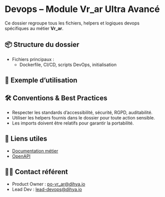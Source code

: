 # Devops – Module Vr_ar Ultra Avancé

Ce dossier regroupe tous les fichiers, helpers et logiques devops spécifiques au métier **Vr_ar**.

## 📦 Structure du dossier
- Fichiers principaux :
  - Dockerfile, CI/CD, scripts DevOps, initialisation


## 🚀 Exemple d’utilisation


## 🛠️ Conventions & Best Practices
- Respecter les standards d’accessibilité, sécurité, RGPD, auditabilité.
- Utiliser les helpers fournis dans le dossier pour toute action sensible.
- Les imports doivent être relatifs pour garantir la portabilité.

## 🔗 Liens utiles
- [Documentation métier](../../docs/DOC.md)
- [OpenAPI](../../docs/openapi.yaml)

## 👩‍💻 Contact référent
- Product Owner : po-vr_ar@dihya.io
- Lead Dev : lead-devops@dihya.io